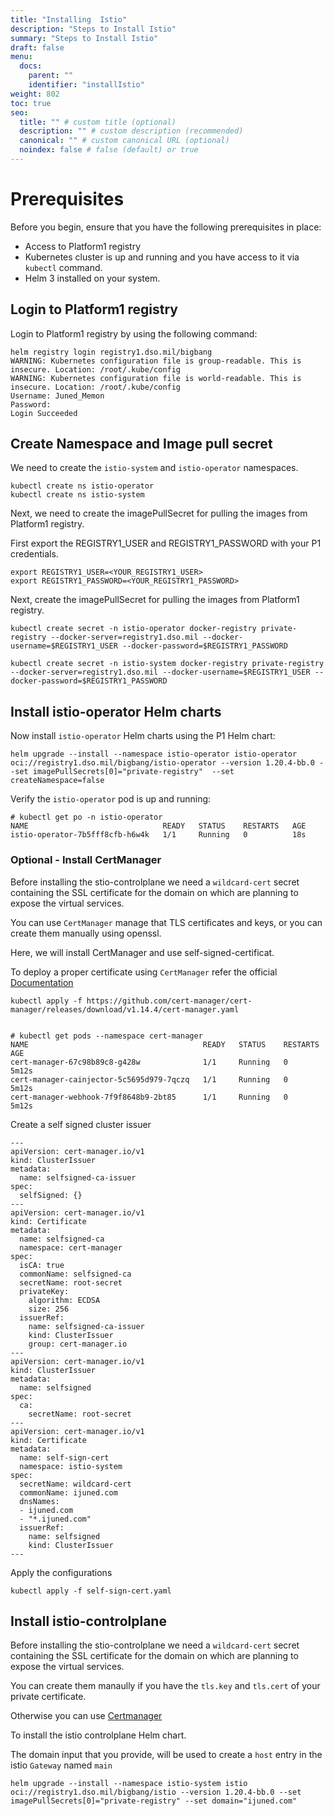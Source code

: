 ```yaml
---
title: "Installing  Istio"
description: "Steps to Install Istio"
summary: "Steps to Install Istio"
draft: false
menu:
  docs:
    parent: ""
    identifier: "installIstio"
weight: 802
toc: true
seo:
  title: "" # custom title (optional)
  description: "" # custom description (recommended)
  canonical: "" # custom canonical URL (optional)
  noindex: false # false (default) or true
---
```


# Prerequisites
Before you begin, ensure that you have the following prerequisites in place:
- Access to Platform1 registry
- Kubernetes cluster is up and running and you have access to it via `kubectl` command.
- Helm 3 installed on your system.


## Login to Platform1 registry
Login to Platform1 registry by using the following command:
  

```shell
helm registry login registry1.dso.mil/bigbang
WARNING: Kubernetes configuration file is group-readable. This is insecure. Location: /root/.kube/config
WARNING: Kubernetes configuration file is world-readable. This is insecure. Location: /root/.kube/config
Username: Juned_Memon
Password:
Login Succeeded
```

## Create Namespace and Image pull secret

We need to create the `istio-system` and `istio-operator` namespaces.
```
kubectl create ns istio-operator
kubectl create ns istio-system
```
Next, we need to create the imagePullSecret for pulling the images from Platform1 registry.

First export the REGISTRY1_USER and REGISTRY1_PASSWORD with your P1 credentials.

```
export REGISTRY1_USER=<YOUR_REGISTRY1_USER>
export REGISTRY1_PASSWORD=<YOUR_REGISTRY1_PASSWORD>
```

Next, create the imagePullSecret for pulling the images from Platform1 registry.


```
kubectl create secret -n istio-operator docker-registry private-registry --docker-server=registry1.dso.mil --docker-username=$REGISTRY1_USER --docker-password=$REGISTRY1_PASSWORD

kubectl create secret -n istio-system docker-registry private-registry --docker-server=registry1.dso.mil --docker-username=$REGISTRY1_USER --docker-password=$REGISTRY1_PASSWORD
```

## Install istio-operator Helm charts

Now install `istio-operator` Helm charts using the P1 Helm chart:

```
helm upgrade --install --namespace istio-operator istio-operator oci://registry1.dso.mil/bigbang/istio-operator --version 1.20.4-bb.0 --set imagePullSecrets[0]="private-registry"  --set createNamespace=false 
```

Verify the `istio-operator` pod is up and running:


```
# kubectl get po -n istio-operator
NAME                              READY   STATUS    RESTARTS   AGE
istio-operator-7b5fff8cfb-h6w4k   1/1     Running   0          18s
```

### Optional - Install CertManager 

Before installing the stio-controlplane we need a `wildcard-cert` secret containing the SSL certificate for the domain on which are planning to expose the virtual services.

You can use `CertManager` manage that TLS certificates and keys, or you can create them manually using openssl.

Here, we will install CertManager and use self-signed-certificat. 

To deploy a proper certificate using `CertManager` refer the official [Documentation](https://cert-manager.io/)

```
kubectl apply -f https://github.com/cert-manager/cert-manager/releases/download/v1.14.4/cert-manager.yaml


# kubectl get pods --namespace cert-manager
NAME                                       READY   STATUS    RESTARTS   AGE
cert-manager-67c98b89c8-g428w              1/1     Running   0          5m12s
cert-manager-cainjector-5c5695d979-7qczq   1/1     Running   0          5m12s
cert-manager-webhook-7f9f8648b9-2bt85      1/1     Running   0          5m12s
```

Create a self signed cluster issuer

```
---
apiVersion: cert-manager.io/v1
kind: ClusterIssuer
metadata:
  name: selfsigned-ca-issuer
spec:
  selfSigned: {}
---
apiVersion: cert-manager.io/v1
kind: Certificate
metadata:
  name: selfsigned-ca
  namespace: cert-manager
spec:
  isCA: true
  commonName: selfsigned-ca
  secretName: root-secret
  privateKey:
    algorithm: ECDSA
    size: 256
  issuerRef:
    name: selfsigned-ca-issuer
    kind: ClusterIssuer
    group: cert-manager.io
---
apiVersion: cert-manager.io/v1
kind: ClusterIssuer
metadata:
  name: selfsigned
spec:
  ca:
    secretName: root-secret
---
apiVersion: cert-manager.io/v1
kind: Certificate
metadata:
  name: self-sign-cert
  namespace: istio-system
spec:
  secretName: wildcard-cert
  commonName: ijuned.com
  dnsNames:
  - ijuned.com
  - "*.ijuned.com"
  issuerRef:
    name: selfsigned
    kind: ClusterIssuer
---
```
Apply the configurations
```
kubectl apply -f self-sign-cert.yaml
```

## Install istio-controlplane

Before installing the stio-controlplane we need a `wildcard-cert` secret containing the SSL certificate for the domain on which are planning to expose the virtual services. 

You can create them manaully if you have the `tls.key` and `tls.cert` of your private certificate.

Otherwise you can use [Certmanager](#optional---install-certmanager)

To install the istio controlplane Helm chart.

The domain input that you provide, will be used to create a `host` entry in the istio `Gateway` named `main`

```
helm upgrade --install --namespace istio-system istio oci://registry1.dso.mil/bigbang/istio --version 1.20.4-bb.0 --set imagePullSecrets[0]="private-registry" --set domain="ijuned.com"
```

